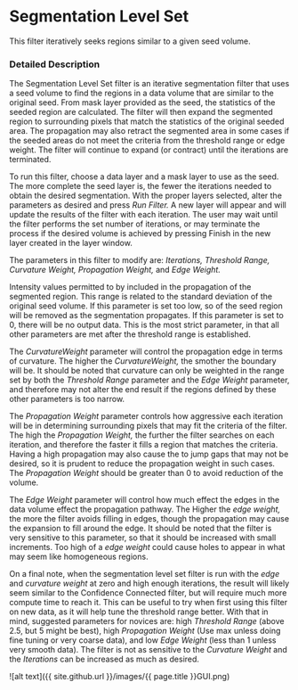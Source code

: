 # Segmentation Level Set

This filter iteratively seeks regions similar to a given seed volume.

### Detailed Description

The Segmentation Level Set filter is an iterative segmentation filter that uses a seed volume to find the regions in a data volume that are similar to the original seed. From mask layer provided as the seed, the statistics of the seeded region are calculated. The filter will then expand the segmented region to surrounding pixels that match the statistics of the original seeded area. The propagation may also retract the segmented area in some cases if the seeded areas do not meet the criteria from the threshold range or edge weight. The filter will continue to expand (or contract) until the iterations are terminated.

To run this filter, choose a data layer and a mask layer to use as the seed. The more complete the seed layer is, the fewer the iterations needed to obtain the desired segmentation. With the proper layers selected, alter the parameters as desired and press *Run Filter.* A new layer will appear and will update the results of the filter with each iteration. The user may wait until the filter performs the set number of iterations, or may terminate the process if the desired volume is achieved by pressing Finish in the new layer created in the layer window.

The parameters in this filter to modify are: *Iterations, Threshold Range, Curvature Weight, Propagation Weight,* and *Edge Weight.*

Intensity values permitted to by included in the propagation of the segmented region. This range is related to the standard deviation of the original seed volume. If this parameter is set too low, so of the seed region will be removed as the segmentation propagates. If this parameter is set to 0, there will be no output data. This is the most strict parameter, in that all other parameters are met after the threshold range is established.

The *CurvatureWeight* parameter will control the propagation edge in terms of curvature. The higher the *CurvatureWeight,* the smother the boundary will be. It should be noted that curvature can only be weighted in the range set by both the *Threshold Range* parameter and the *Edge Weight* parameter, and therefore may not alter the end result if the regions defined by these other parameters is too narrow.

The *Propagation Weight* parameter controls how aggressive each iteration will be in determining surrounding pixels that may fit the criteria of the filter. The high the *Propagation Weight,* the further the filter searches on each iteration, and therefore the faster it fills a region that matches the criteria. Having a high propagation may also cause the to jump gaps that may not be desired, so it is prudent to reduce the propagation weight in such cases. The *Propagation Weight* should be greater than 0 to avoid reduction of the volume.

The *Edge Weight* parameter will control how much effect the edges in the data volume effect the propagation pathway. The Higher the *edge weight,* the more the filter avoids filling in edges, though the propagation may cause the expansion to fill around the edge. It should be noted that the filter is very sensitive to this parameter, so that it should be increased with small increments. Too high of a *edge weight* could cause holes to appear in what may seem like homogeneous regions.

On a final note, when the segmentation level set filter is run with the *edge* and *curvature weight* at zero and high enough iterations, the result will likely seem similar to the Confidence Connected filter, but will require much more compute time to reach it. This can be useful to try when first using this filter on new data, as it will help tune the threshold range better. With that in mind, suggested parameters for novices are: high *Threshold Range* (above 2.5, but 5 might be best), high *Propagation Weight* (Use max unless doing fine tuning or very coarse data), and low *Edge Weight* (less than 1 unless very smooth data). The filter is not as sensitive to the *Curvature Weight* and the *Iterations* can be increased as much as desired.

![alt text]({{ site.github.url }}/images/{{ page.title }}GUI.png)
